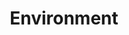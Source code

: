 ---
title: Environment
layout: category
permalink: /categories/environment/
taxonomy: Environment
category_bar: true
category_bar_sticky: true
redirect_to: https://developer.samsung.com/blog/en-us/
---